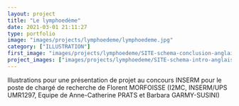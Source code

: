 ```yaml
---
layout: project
title: "Le lymphoedème"
date: 2021-03-01 21:11:27
type: portfolio
image: "images/projects/lymphoedeme/lymphoedeme.jpg"
category: ["ILLUSTRATION"]
first_image: "images/projects/lymphoedeme/SITE-schema-conclusion-anglais.jpg"
project_images: ["images/projects/lymphoedeme/SITE-schema-intro-anglais.jpg", "images/projects/lymphoedeme/SITE-Art-Book.jpg"]
---
```


Illustrations pour une présentation de projet au concours INSERM pour le poste de chargé de recherche de Florent MORFOISSE (I2MC, INSERM/UPS UMR1297, Equipe de Anne-Catherine PRATS et Barbara GARMY-SUSINI)
